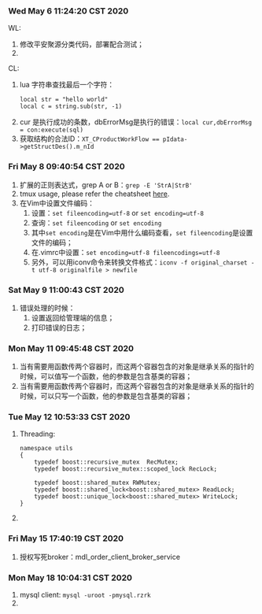 ### Wed May  6 11:24:20 CST 2020
WL:
1. 修改平安聚源分类代码，部署配合测试；
2. 

CL:
1. lua 字符串查找最后一个字符：
	```
	local str = "hello world"
	local c = string.sub(str, -1)
	```
2. cur 是执行成功的条数，dbErrorMsg是执行的错误：`local cur,dbErrorMsg = con:execute(sql)`
3. 获取结构的合法ID：`XT_CProductWorkFlow == pIdata->getStructDes().m_nId`


### Fri May  8 09:40:54 CST 2020

1. 扩展的正则表达式，grep A or B：`grep -E 'StrA|StrB'`
2. tmux usage, please refer the cheatsheet [here](https://gist.github.com/LeonLH/17ce3bbb1457d18060fad3df3ba52b5b).
3. 在Vim中设置文件编码：
	1. 设置：`set fileencoding=utf-8` or `set encoding=utf-8`
	2. 查询：`set fileencoding` or `set encoding`
	3. 其中`set encoding`是在Vim中用什么编码查看，`set fileencoding`是设置文件的编码；
	4. 在.vimrc中设置：`set encoding=utf-8 fileencodings=utf-8`
	5. 另外，可以用iconv命令来转换文件格式：`iconv -f original_charset -t utf-8 originalfile > newfile`


### Sat May  9 11:00:43 CST 2020

1. 错误处理的时候：	
	1. 设置返回给管理端的信息；
	2. 打印错误的日志；


### Mon May 11 09:45:48 CST 2020

1. 当有需要用函数传两个容器时，而这两个容器包含的对象是继承关系的指针的时候，可以值写一个函数，他的参数是包含基类的容器；
1. 当有需要用函数传两个容器时，而这两个容器包含的对象是继承关系的指针的时候，可以只写一个函数，他的参数是包含基类的容器；

### Tue May 12 10:53:33 CST 2020

1.	Threading:
	```
	namespace utils
	{
		typedef boost::recursive_mutex  RecMutex;
		typedef boost::recursive_mutex::scoped_lock RecLock;

		typedef boost::shared_mutex RWMutex;
		typedef boost::shared_lock<boost::shared_mutex> ReadLock;
		typedef boost::unique_lock<boost::shared_mutex> WriteLock;
	}
	```
2. 

### Fri May 15 17:40:19 CST 2020

1. 授权写死broker：mdl_order_client_broker_service

### Mon May 18 10:04:31 CST 2020

1. mysql client: `mysql -uroot -pmysql.rzrk`
2. 


